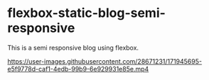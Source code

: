 # flexbox-static-blog-semi-responsive
 This is a semi responsive blog using flexbox.


https://user-images.githubusercontent.com/28671231/171945695-e5f9778d-caf1-4edb-99b9-6e929931e85e.mp4

